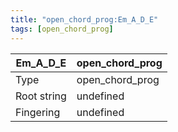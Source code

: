 ```yaml
---
title: "open_chord_prog:Em_A_D_E"
tags: [open_chord_prog]
---
```


|Em_A_D_E|open_chord_prog|
|---|---|
|Type|open_chord_prog|
|Root string|undefined|
|Fingering|undefined|

